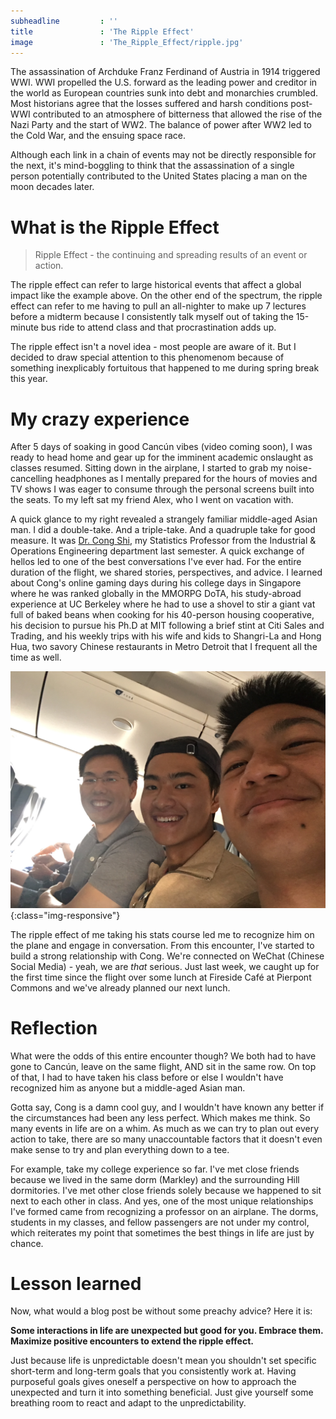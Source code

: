 ```yaml
---
subheadline         : ''
title               : 'The Ripple Effect'
image        		: 'The_Ripple_Effect/ripple.jpg'
---
```


The assassination of Archduke Franz Ferdinand of Austria in 1914 triggered WWI. WWI propelled the U.S. forward as the leading power and creditor in the world as European countries sunk into debt and monarchies crumbled. Most historians agree that the losses suffered and harsh conditions post-WWI contributed to an atmosphere of bitterness that allowed the rise of the Nazi Party and the start of WW2. The balance of power after WW2 led to the Cold War, and the ensuing space race.

Although each link in a chain of events may not be directly responsible for the next, it's mind-boggling to think that the assassination of a single person potentially contributed to the United States placing a man on the moon decades later.

<!--more-->

# What is the Ripple Effect

> Ripple Effect - the continuing and spreading results of an event or action.

The ripple effect can refer to large historical events that affect a global impact like the example above. On the other end of the spectrum, the ripple effect can refer to me having to pull an all-nighter to make up 7 lectures before a midterm because I consistently talk myself out of taking the 15-minute bus ride to attend class and that procrastination adds up.

The ripple effect isn't a novel idea - most people are aware of it. But I decided to draw special attention to this phenomenom because of something inexplicably fortuitous that happened to me during spring break this year.

# My crazy experience

After 5 days of soaking in good Cancún vibes (video coming soon), I was ready to head home and gear up for the imminent academic onslaught as classes resumed. Sitting down in the airplane, I started to grab my noise-cancelling headphones as I mentally prepared for the hours of movies and TV shows I was eager to consume through the personal screens built into the seats. To my left sat my friend Alex, who I went on vacation with. 

A quick glance to my right revealed a strangely familiar middle-aged Asian man. I did a double-take. And a triple-take. And a quadruple take for good measure. It was [Dr. Cong Shi][1], my Statistics Professor from the Industrial & Operations Engineering department last semester. A quick exchange of hellos led to one of the best conversations I've ever had. For the entire duration of the flight, we shared stories, perspectives, and advice. I learned about Cong's online gaming days during his college days in Singapore where he was ranked globally in the MMORPG DoTA, his study-abroad experience at UC Berkeley where he had to use a shovel to stir a giant vat full of baked beans when cooking for his 40-person housing cooperative, his decision to pursue his Ph.D at MIT following a brief stint at Citi Sales and Trading, and his weekly trips with his wife and kids to Shangri-La and Hong Hua, two savory Chinese restaurants in Metro Detroit that I frequent all the time as well.

![Cong, Shui, and Zhang](../images/The_Ripple_Effect/cong.JPG){:class="img-responsive"}

The ripple effect of me taking his stats course led me to recognize him on the plane and engage in conversation. From this encounter, I've started to build a strong relationship with Cong. We're connected on WeChat (Chinese Social Media) - yeah, we are *that* serious. Just last week, we caught up for the first time since the flight over some lunch at Fireside Café at Pierpont Commons and we've already planned our next lunch. 

# Reflection

What were the odds of this entire encounter though? We both had to have gone to Cancún, leave on the same flight, AND sit in the same row. On top of that, I had to have taken his class before or else I wouldn't have recognized him as anyone but a middle-aged Asian man.

Gotta say, Cong is a damn cool guy, and I wouldn't have known any better if the circumstances had been any less perfect. Which makes me think. So many events in life are on a whim. As much as we can try to plan out every action to take, there are so many unaccountable factors that it doesn't even make sense to try and plan everything down to a tee. 

For example, take my college experience so far. I've met close friends because we lived in the same dorm (Markley) and the surrounding Hill dormitories. I've met other close friends solely because we happened to sit next to each other in class. And yes, one of the most unique relationships I've formed came from recognizing a professor on an airplane. The dorms, students in my classes, and fellow passengers are not under my control, which reiterates my point that sometimes the best things in life are just by chance.

# Lesson learned

Now, what would a blog post be without some preachy advice? Here it is:

**Some interactions in life are unexpected but good for you. Embrace them. Maximize positive encounters to extend the ripple effect.**

Just because life is unpredictable doesn't mean you shouldn't set specific short-term and long-term goals that you consistently work at. Having purposeful goals gives oneself a perspective on how to approach the unexpected and turn it into something beneficial. Just give yourself some breathing room to react and adapt to the unpredictability.

[1]: http://www-personal.umich.edu/~shicong/
